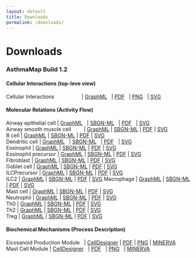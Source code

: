 ```yaml
---
layout: default
title: Downloads
permalink: /downloads/
---
```


# Downloads

### AsthmaMap Build 1.2

<!--AsthmaMap Cellular Interactions | [GraphML](/images/ci/AsthmaMapCI-V1.2.02-red.graphml) | [PDF](/images/ci/AsthmaMapCI-V1.2.02-red.pdf) | [PNG](/images/ci/AsthmaMapCI-V1.2.02-red.png) | [SVG](/images/ci/AsthmaMapCI-V1.2.02-red.svg) | [PowerPoint](/images/ci/AsthmaMapCI-V1.2.02-red.pptx)-->

#### Cellular Interactions (top-leve view)

Cellular Interactions &nbsp; &nbsp; &nbsp; &nbsp; &nbsp; &nbsp; &nbsp; &nbsp; &nbsp; | [GraphML](/images/ci/AsthmaMapCI-V1.1.graphml) &nbsp; | [PDF](/images/ci/AsthmaMapCI-V1.1.pdf) &nbsp; | [PNG](/images/ci/AsthmaMapCI-V1.1.png) &nbsp; | [SVG](/images/ci/AsthmaMapCI-V1.1.svg)  

#### Molecular Relations (Activity Flow)

Airway epithelial cell | [GraphML](/images/af/F002-AirwayEpithelialCell.graphml) &nbsp; | [SBGN-ML](/images/af/F002-AirwayEpithelialCell-SBGNv02.sbgn) &nbsp; | [PDF](/images/af/F002-AirwayEpithelialCell.pdf) &nbsp; | [SVG](/images/af/F002-AirwayEpithelialCell.svg)  
Airway smooth muscle cell &nbsp; &nbsp; &nbsp; &nbsp; | [GraphML](/images/af/F015-AirwaySmoothMuscleCell.graphml) | [SBGN-ML](/images/af/F015-AirwaySmoothMuscleCell-SBGNv02.sbgn) | [PDF](/images/af/F015-AirwaySmoothMuscleCell.pdf) | [SVG](/images/af/F015-AirwaySmoothMuscleCell.svg)  
B cell | [GraphML](/images/af/F008-BCell.graphml) | [SBGN-ML](/images/af/F008-BCell-SBGNv02.sbgn) | [PDF](/images/af/F008-BCell.pdf) | [SVG](/images/af/F008-BCell.svg)  
Dendritic cell | [GraphML](/images/af/F001-DendriticCell.graphml) &nbsp; | [SBGN-ML](/images/af/F001-DendriticCell-SBGNv02.sbgn) &nbsp; | [PDF](/images/af/F001-DendriticCell.pdf) &nbsp; | [SVG](/images/af/F001-DendriticCell.svg)  
Eosinophil | [GraphML](/images/af/F011-Eosinophil.graphml) | [SBGN-ML](/images/af/F011-Eosinophil-SBGNv02.sbgn) | [PDF](/images/af/F011-Eosinophil.pdf) | [SVG](/images/af/F011-Eosinophil.svg)  
Eosinophil precursor | [GraphML](/images/af/F010-EosinophilPrecursor.graphml) | [SBGN-ML](/images/af/F010-EosinophilPrecursor-SBGNv02.sbgn) | [PDF](/images/af/F010-EosinophilPrecursor.pdf) | [SVG](/images/af/F010-EosinophilPrecursor.svg)  
Fibroblast | [GraphML](/images/af/F014-Fibroblast.graphml) | [SBGN-ML](/images/af/F014-Fibroblast-SBGNv02.sbgn) | [PDF](/images/af/F014-Fibroblast.pdf) | [SVG](/images/af/F014-Fibroblast.svg)  
Goblet cell | [GraphML](/images/af/F016-GobletCell.graphml) | [SBGN-ML](/images/af/F016-GobletCell-SBGNv02.sbgn) | [PDF](/images/af/F016-GobletCell.pdf) | [SVG](/images/af/F016-GobletCell.svg)  
ILCPrecursor | [GraphML](/images/af/F006-ILCPrecursor.graphml) | [SBGN-ML](/images/af/F006-ILCPrecursor-SBGNv02.sbgn) | [PDF](/images/af/F006-ILCPrecursor.pdf) | [SVG](/images/af/F006-ILCPrecursor.svg)  
ILC2 | [GraphML](/images/af/F007-ILC2.graphml) | [SBGN-ML](/images/af/F007-ILC2-SBGNv02.sbgn) | [PDF](/images/af/F007-ILC2.pdf) | [SVG](/images/af/F007-ILC2.svg) 
Macrophage | [GraphML](/images/af/F009-Macrophage.graphml) | [SBGN-ML](/images/af/F009-Macrophage-SBGNv02.sbgn) | [PDF](/images/af/F009-Macrophage.pdf) | [SVG](/images/af/F009-Macrophage.svg)  
Mast cell | [GraphML](/images/af/F012-MastCell.graphml) | [SBGN-ML](/images/af/F012-MastCell-SBGNv02.sbgn) | [PDF](/images/af/F012-MastCell.pdf) | [SVG](/images/af/F012-MastCell.svg)  
Neutrophil | [GraphML](/images/af/F013-Neutrophil.graphml) | [SBGN-ML](/images/af/F013-Neutrophil-SBGNv02.sbgn) | [PDF](/images/af/F013-Neutrophil.pdf) | [SVG](/images/af/F013-Neutrophil.svg)  
Th0 | [GraphML](/images/af/F003-Th0.graphml) | [SBGN-ML](/images/af/F003-Th0-SBGNv02.sbgn) | [PDF](/images/af/F003-Th0.pdf) | [SVG](/images/af/F003-Th0.svg)  
Th2 | [GraphML](/images/af/F004-Th2.graphml) | [SBGN-ML](/images/af/F004-Th2-SBGNv02.sbgn) | [PDF](/images/af/F004-Th2.pdf) | [SVG](/images/af/F004-Th2.svg)  
Treg | [GraphML](/images/af/F005-Treg.graphml) | [SBGN-ML](/images/af/F005-Treg-SBGNv02.sbgn) | [PDF](/images/af/F005-Treg.pdf) | [SVG](/images/af/F005-Treg.svg) 

#### Biochemical Mechanisms (Process Description)

Eicosanoid Production Module &nbsp; | [CellDesigner](/images/pd/EicosanoidModule-0.0.42.xml) | [PDF](/images/pd/EicosanoidModule-0.0.42.pdf) | [PNG](/images/pd/EicosanoidModule-0.0.42.png) | [MINERVA](http://asthma.uni.lu/minerva/index.xhtml?id=AA_V42_SBGN&x=2050&y=1050&zoom=4)  
Mast Cell Module | [CellDesigner](/images/pd/MastCellModule-0.0.40.xml) &nbsp; | [PDF](/images/pd/MastCellModule-0.0.40.pdf) &nbsp; | [PNG](/images/pd/MastCellModule-0.0.40.png) &nbsp; | [MINERVA](http://asthma.uni.lu/minerva/index.xhtml?id=mast_cell&x=11680&y=2300&zoom=6)  

<!--Eosinophil Module | [CellDesigner](/images/pd/EosinophilModule-0.0.40.xml) | [PDF](/images/pd/EosinophilModule-0.0.40.pdf) | [PNG](/images/pd/EosinophilModule-0.0.40.png)-->
